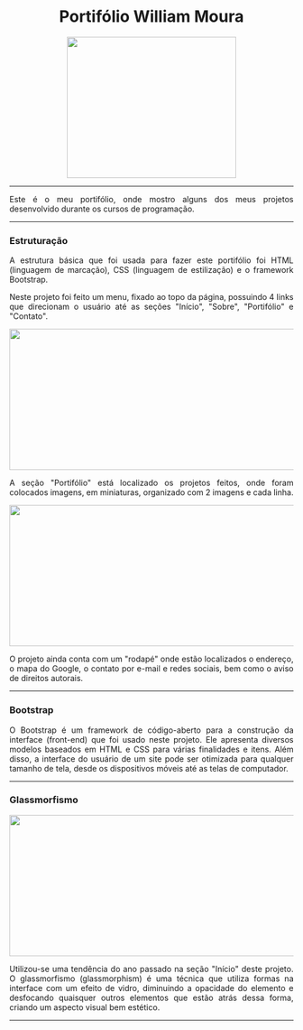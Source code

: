 <h1 align="center">Portifólio William Moura</h1>

<div align="center">
    <img width="300" height="250" src="https://user-images.githubusercontent.com/86812365/221332417-c3b4471f-97e9-4448-94f3-ad43f0251094.png">
</div>

<hr>

<p align="justify">
    Este é o meu portifólio, onde mostro alguns dos meus projetos desenvolvido durante os cursos de programação.
</p>

<hr>

<h3>Estruturação</h3>
<p align="justify">
    A estrutura básica que foi usada para fazer este portifólio foi HTML (linguagem de marcação), CSS (linguagem de estilização) e o framework Bootstrap.
</p>
<p align="justify">
    Neste projeto foi feito um menu, fixado ao topo da página, possuindo 4 links que direcionam o usuário até as seções "Início", "Sobre", "Portifólio" e "Contato".
</p>

<div align="center">
    <img width="600" height="250" src="https://user-images.githubusercontent.com/86812365/221333073-a804cba2-7ee7-47b6-97cc-13ada5b328a2.png">
</div>

<p align="justify">
    A seção "Portifólio" está localizado os projetos feitos, onde foram colocados imagens, em miniaturas, organizado com 2 imagens e cada linha.
</p>

<div align="center">
    <img width="600" height="250" src="https://user-images.githubusercontent.com/86812365/221333657-86f60b4f-5c19-4da5-9b53-69f385e800f5.png">
</div>

<p align="justify">
    O projeto ainda conta com um "rodapé" onde estão localizados o endereço, o mapa do Google, o contato por e-mail e redes sociais, bem como o aviso de direitos           autorais.
</p>

<hr>

<h3>Bootstrap</h3>
<p align="justify">
    O Bootstrap é um framework de código-aberto para a construção da interface (front-end) que foi usado neste projeto. Ele apresenta diversos modelos baseados em HTML     e CSS para várias finalidades e itens. Além disso, a interface do usuário de um site pode ser otimizada para qualquer tamanho de tela, desde os dispositivos móveis     até as telas de computador.
</p>

<hr>

<h3>Glassmorfismo</h3>

<div align="center">
    <img width="600" height="250" src="https://user-images.githubusercontent.com/86812365/221369583-73927c25-83e6-4e0c-9829-cf5d8a01c97b.png"
</div>

<p align="justify">
    Utilizou-se uma tendência do ano passado na seção "Início" deste projeto. O glassmorfismo (glassmorphism) é uma técnica que utiliza formas na interface com um         efeito de vidro, diminuindo a opacidade do elemento e desfocando quaisquer outros elementos que estão atrás dessa forma, criando um aspecto visual bem estético.   
</p>

<hr>
